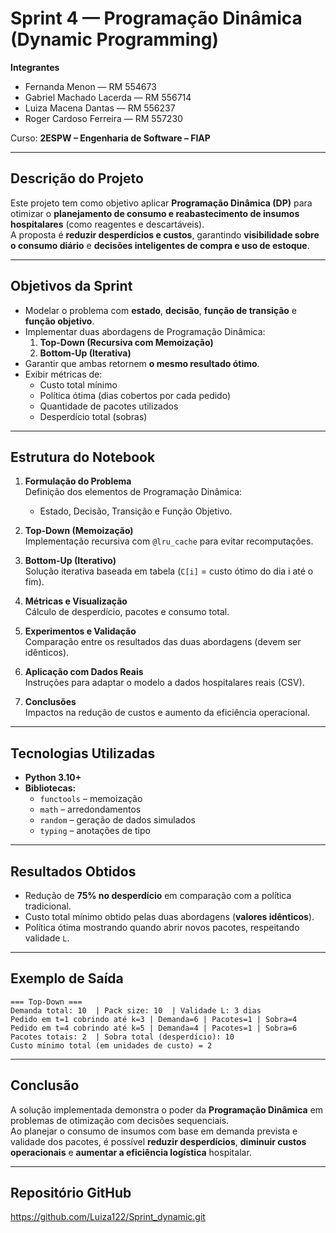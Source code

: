 # Sprint 4 — Programação Dinâmica (Dynamic Programming)

**Integrantes**  
- Fernanda Menon — RM 554673  
- Gabriel Machado Lacerda — RM 556714  
- Luiza Macena Dantas — RM 556237  
- Roger Cardoso Ferreira — RM 557230  

Curso: **2ESPW – Engenharia de Software – FIAP**

---

## Descrição do Projeto

Este projeto tem como objetivo aplicar **Programação Dinâmica (DP)** para otimizar o **planejamento de consumo e reabastecimento de insumos hospitalares** (como reagentes e descartáveis).  
A proposta é **reduzir desperdícios e custos**, garantindo **visibilidade sobre o consumo diário** e **decisões inteligentes de compra e uso de estoque**.

---

## Objetivos da Sprint

- Modelar o problema com **estado**, **decisão**, **função de transição** e **função objetivo**.  
- Implementar duas abordagens de Programação Dinâmica:
  1. **Top-Down (Recursiva com Memoização)**
  2. **Bottom-Up (Iterativa)**
- Garantir que ambas retornem **o mesmo resultado ótimo**.
- Exibir métricas de:
  - Custo total mínimo
  - Política ótima (dias cobertos por cada pedido)
  - Quantidade de pacotes utilizados
  - Desperdício total (sobras)

---

## Estrutura do Notebook

1. **Formulação do Problema**  
   Definição dos elementos de Programação Dinâmica:
   - Estado, Decisão, Transição e Função Objetivo.  

2. **Top-Down (Memoização)**  
   Implementação recursiva com `@lru_cache` para evitar recomputações.

3. **Bottom-Up (Iterativo)**  
   Solução iterativa baseada em tabela (`C[i]` = custo ótimo do dia i até o fim).

4. **Métricas e Visualização**  
   Cálculo de desperdício, pacotes e consumo total.  

5. **Experimentos e Validação**  
   Comparação entre os resultados das duas abordagens (devem ser idênticos).

6. **Aplicação com Dados Reais**  
   Instruções para adaptar o modelo a dados hospitalares reais (CSV).

7. **Conclusões**  
   Impactos na redução de custos e aumento da eficiência operacional.

---

## Tecnologias Utilizadas

- **Python 3.10+**  
- **Bibliotecas:**
  - `functools` – memoização  
  - `math` – arredondamentos  
  - `random` – geração de dados simulados  
  - `typing` – anotações de tipo  

---

## Resultados Obtidos

- Redução de **75% no desperdício** em comparação com a política tradicional.  
- Custo total mínimo obtido pelas duas abordagens (**valores idênticos**).  
- Política ótima mostrando quando abrir novos pacotes, respeitando validade `L`.

---

## Exemplo de Saída

```
=== Top-Down ===
Demanda total: 10  | Pack size: 10  | Validade L: 3 dias
Pedido em t=1 cobrindo até k=3 | Demanda=6 | Pacotes=1 | Sobra=4
Pedido em t=4 cobrindo até k=5 | Demanda=4 | Pacotes=1 | Sobra=6
Pacotes totais: 2  | Sobra total (desperdício): 10
Custo mínimo total (em unidades de custo) = 2
```

---

## Conclusão

A solução implementada demonstra o poder da **Programação Dinâmica** em problemas de otimização com decisões sequenciais.  
Ao planejar o consumo de insumos com base em demanda prevista e validade dos pacotes, é possível **reduzir desperdícios**, **diminuir custos operacionais** e **aumentar a eficiência logística** hospitalar.

---

##  Repositório GitHub
https://github.com/Luiza122/Sprint_dynamic.git
